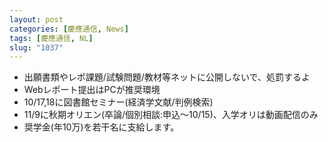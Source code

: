 ```yaml
---
layout: post
categories: [慶應通信, News]
tags: [慶應通信, NL]
slug: "1037"
---
```

* 出願書類やレポ課題/試験問題/教材等ネットに公開しないで、処罰するよ
* Webレポート提出はPCが推奨環境
* 10/17,18に図書館セミナー(経済学文献/判例検索)
* 11/9に秋期オリエン(卒論/個別相談:申込〜10/15)、入学オリは動画配信のみ
* 奨学金(年10万)を若干名に支給します。
